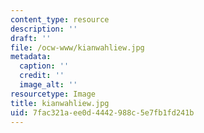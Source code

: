```yaml
---
content_type: resource
description: ''
draft: ''
file: /ocw-www/kianwahliew.jpg
metadata:
  caption: ''
  credit: ''
  image_alt: ''
resourcetype: Image
title: kianwahliew.jpg
uid: 7fac321a-ee0d-4442-988c-5e7fb1fd241b
---
```

